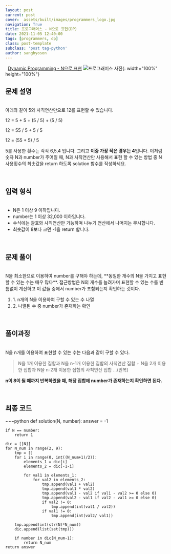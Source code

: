 ```yaml
---
layout: post
current: post
cover:  assets/built/images/programmers_logo.jpg
navigation: True
title: 프로그래머스 - N으로 표현(DP)
date: 2021-11-05 12:40:00
tags: [programmers, dp]
class: post-template
subclass: 'post tag-python'
author: sanghyoson
---
```

<i class="fa fa-search">&nbsp;</i> 
<a href='https://programmers.co.kr/learn/courses/30/lessons/42895'> Dynamic Programming - N으로 표현</a>
![프로그래머스 사진](../assets/built/images/programmers_logo.jpg){: width="100%" height="100%"}

<h2>문제 설명</h2>
<br/>
아래와 같이 5와 사칙연산만으로 12를 표현할 수 있습니다.

12 = 5 + 5 + (5 / 5) + (5 / 5)

12 = 55 / 5 + 5 / 5

12 = (55 + 5) / 5

5를 사용한 횟수는 각각 6,5,4 입니다. 그리고 **이중 가장 작은 경우는 4**입니다.
이처럼 숫자 N과 number가 주어질 때, N과 사칙연산만 사용해서 표현 할 수 있는 방법 중 N 사용횟수의 최솟값을 return 하도록 solution 함수를 작성하세요.

<br/>

<h2>입력 형식</h2>
<ul class = 'data-contents'>
<br/>
<li>N은 1 이상 9 이하입니다.</li>
<li>number는 1 이상 32,000 이하입니다.</li>
<li>수식에는 괄호와 사칙연산만 가능하며 나누기 연산에서 나머지는 무시합니다.</li>
<li>최솟값이 8보다 크면 -1을 return 합니다.</li>
</ul>
<br/>

<!-- <h2>출력 형식</h2>
<ul class = 'data-contents'>
<br/>
<li>solution 함수에서는 로그 데이터 lines 배열에 대해 초당 최대 처리량을 리턴한다.</li>
</ul>
<br/> -->

<h2>문제 풀이</h2>
<br/>
N을 최소한으로 이용하여 number를 구해야 하는데, **동일한 개수의 N을 가지고 표현할 수 있는 수는 매우 많다**. 접근방법은 N의 개수를 늘려가며 표현할 수 있는 수를 빈틈없이 계산하고 이 값들 중에서 number가 포함되는지 확인하는 것이다.
<ol class = 'data-contents'>
    <li>1. n개의 N을 이용하여 구할 수 있는 수 나열</li>
    <li>2. 나열된 수 중 number가 존재하는 확인</li>
</ol>
<br/>

<h2>풀이과정</h2>
<br/>
N을 n개를 이용하여 표현할 수 있는 수는 다음과 같이 구할 수 있다.

>N을 1개 이용한 집합과 N을 n-1개 이용한 집합의 사칙연산 집합 + N을 2개 이용한 집합과 N을 n-2개 이용한 집합의 사칙연산 집합 ...(반복)

**n이 8이 될 때까지 반복하였을 때, 해당 집합에 number가 존재하는지 확인하면 된다.**


<br/>


<h2>최종 코드</h2>
~~~python
def solution(N, number):
    answer = -1
    
    if N == number:
        return 1
    
    dic = [[N]]
    for N_num in range(2, 9):
        tmp = []
        for i in range(0, int((N_num+1)/2)):
            elements_1 = dic[i]
            elements_2 = dic[-1-i]
            
            for val1 in elements_1:
                for val2 in elements_2:
                    tmp.append(val1 + val2) 
                    tmp.append(val1 * val2)
                    tmp.append(val1 - val2 if val1 - val2 >= 0 else 0)
                    tmp.append(val2 - val1 if val2 - val1 >= 0 else 0)
                    if val2 != 0:
                        tmp.append(int(val1 / val2))
                    if val1 != 0:
                        tmp.append(int(val2/ val1))
            
        tmp.append(int(str(N)*N_num))
        dic.append(list(set(tmp)))
        
        if number in dic[N_num-1]:
            return N_num
    return answer
~~~
